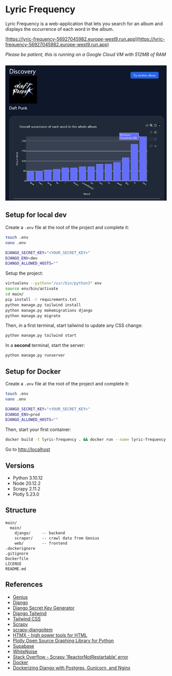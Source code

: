 

# Lyric Frequency

Lyric Frequency is a web-application that lets you search for an album and displays the occurrence of each word in the album.

[https://lyric-frequency-56927045982.europe-west9.run.app](https://lyric-frequency-56927045982.europe-west9.run.app)

*Please be patient, this is running on a Google Cloud VM with 512MB of RAM*

<p align="center" style="padding-top: 12px;">
  <img src="https://github.com/GregoryHue/lyric-frequency/blob/main/main/main/web/static/screenshot.jpg?raw=true" alt="Lyric Frequency Screenshot"/>
</p>

## Setup for local dev

Create a `.env` file at the root of the project and complete it:

```bash
touch .env
nano .env
```


```bash
DJANGO_SECRET_KEY="<YOUR_SECRET_KEY>"
DJANGO_ENV=dev
DJANGO_ALLOWED_HOSTS=""
```

Setup the project:

```bash
virtualenv --python="/usr/bin/python3" env 
source env/bin/activate
cd main/
pip install -r requirements.txt
python manage.py tailwind install
python manage.py makemigrations django
python manage.py migrate
```

Then, in a first terminal, start tailwind to update any CSS change:

```bash
python manage.py tailwind start
```

In a **second** terminal, start the server:

```bash
python manage.py runserver
```

## Setup for Docker

Create a `.env` file at the root of the project and complete it:

```bash
touch .env
nano .env
```

```bash
DJANGO_SECRET_KEY="<YOUR_SECRET_KEY>"
DJANGO_ENV=prod
DJANGO_ALLOWED_HOSTS=""
```

Then, start your first container:

```bash
docker build -t lyric-frequency . && docker run --name lyric-frequency -itd -p 80:8000 lyric-frequency
```

Go to [http://localhost](http://localhost)

## Versions

- Python 3.10.12
- Node 20.12.2
- Scrapy 2.11.2
- Plotly 5.23.0

## Structure

```
main/
  main/
    django/     -- backend 
    scraper/    -- crawl data from Genius
    web/        -- frontend 
.dockerignore
.gitignore
Dockerfile
LICENSE
README.md
```

## References

- [Genius](https://genius.com/)
- [Django](https://www.djangoproject.com/)
- [Django Secret Key Generator](https://djecrety.ir/)
- [Django Tailwind](https://django-tailwind.readthedocs.io/en/latest/index.html)
- [Tailwind CSS](https://tailwindcss.com/)
- [Scrapy](https://scrapy.org/)
- [scrapy-djangoitem](https://pypi.org/project/scrapy-djangoitem/)
- [HTMX - high power tools for HTML](https://htmx.org/)
- [Plotly Open Source Graphing Library for Python](https://plotly.com/python/)
- [Supabase](https://supabase.com/)
- [WhiteNoise](https://whitenoise.readthedocs.io/en/latest/)
- [Stack Overflow - Scrapy 'ReactorNotRestartable' error](https://stackoverflow.com/questions/45137458/scrapy-twisted-internet-error-reactornotrestartable-error-after-first-run)
- [Docker](https://www.docker.com/)
- [Dockerizing Django with Postgres, Gunicorn, and Nginx](https://testdriven.io/blog/dockerizing-django-with-postgres-gunicorn-and-nginx/)
